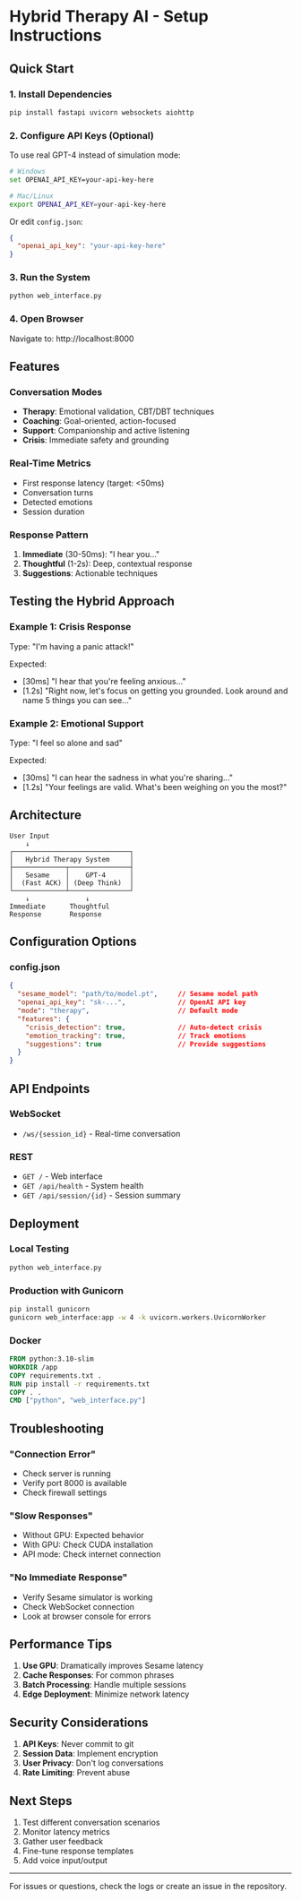 # Hybrid Therapy AI - Setup Instructions

## Quick Start

### 1. Install Dependencies
```bash
pip install fastapi uvicorn websockets aiohttp
```

### 2. Configure API Keys (Optional)
To use real GPT-4 instead of simulation mode:

```bash
# Windows
set OPENAI_API_KEY=your-api-key-here

# Mac/Linux
export OPENAI_API_KEY=your-api-key-here
```

Or edit `config.json`:
```json
{
  "openai_api_key": "your-api-key-here"
}
```

### 3. Run the System
```bash
python web_interface.py
```

### 4. Open Browser
Navigate to: http://localhost:8000

## Features

### Conversation Modes
- **Therapy**: Emotional validation, CBT/DBT techniques
- **Coaching**: Goal-oriented, action-focused
- **Support**: Companionship and active listening
- **Crisis**: Immediate safety and grounding

### Real-Time Metrics
- First response latency (target: <50ms)
- Conversation turns
- Detected emotions
- Session duration

### Response Pattern
1. **Immediate** (30-50ms): "I hear you..." 
2. **Thoughtful** (1-2s): Deep, contextual response
3. **Suggestions**: Actionable techniques

## Testing the Hybrid Approach

### Example 1: Crisis Response
Type: "I'm having a panic attack!"

Expected:
- [30ms] "I hear that you're feeling anxious..."
- [1.2s] "Right now, let's focus on getting you grounded. Look around and name 5 things you can see..."

### Example 2: Emotional Support
Type: "I feel so alone and sad"

Expected:
- [30ms] "I can hear the sadness in what you're sharing..."
- [1.2s] "Your feelings are valid. What's been weighing on you the most?"

## Architecture

```
User Input
    ↓
┌─────────────────────────────┐
│   Hybrid Therapy System     │
├─────────────┬───────────────┤
│   Sesame    │    GPT-4      │
│  (Fast ACK) │ (Deep Think)  │
└─────────────┴───────────────┘
    ↓              ↓
Immediate      Thoughtful
Response       Response
```

## Configuration Options

### config.json
```json
{
  "sesame_model": "path/to/model.pt",     // Sesame model path
  "openai_api_key": "sk-...",             // OpenAI API key
  "mode": "therapy",                      // Default mode
  "features": {
    "crisis_detection": true,             // Auto-detect crisis
    "emotion_tracking": true,             // Track emotions
    "suggestions": true                   // Provide suggestions
  }
}
```

## API Endpoints

### WebSocket
- `/ws/{session_id}` - Real-time conversation

### REST
- `GET /` - Web interface
- `GET /api/health` - System health
- `GET /api/session/{id}` - Session summary

## Deployment

### Local Testing
```bash
python web_interface.py
```

### Production with Gunicorn
```bash
pip install gunicorn
gunicorn web_interface:app -w 4 -k uvicorn.workers.UvicornWorker
```

### Docker
```dockerfile
FROM python:3.10-slim
WORKDIR /app
COPY requirements.txt .
RUN pip install -r requirements.txt
COPY . .
CMD ["python", "web_interface.py"]
```

## Troubleshooting

### "Connection Error"
- Check server is running
- Verify port 8000 is available
- Check firewall settings

### "Slow Responses"
- Without GPU: Expected behavior
- With GPU: Check CUDA installation
- API mode: Check internet connection

### "No Immediate Response"
- Verify Sesame simulator is working
- Check WebSocket connection
- Look at browser console for errors

## Performance Tips

1. **Use GPU**: Dramatically improves Sesame latency
2. **Cache Responses**: For common phrases
3. **Batch Processing**: Handle multiple sessions
4. **Edge Deployment**: Minimize network latency

## Security Considerations

1. **API Keys**: Never commit to git
2. **Session Data**: Implement encryption
3. **User Privacy**: Don't log conversations
4. **Rate Limiting**: Prevent abuse

## Next Steps

1. Test different conversation scenarios
2. Monitor latency metrics
3. Gather user feedback
4. Fine-tune response templates
5. Add voice input/output

---

For issues or questions, check the logs or create an issue in the repository.